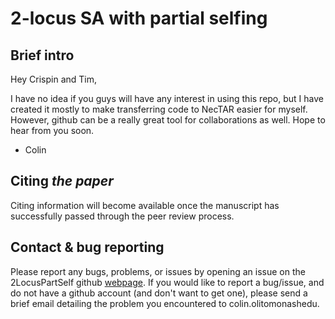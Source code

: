 # 2-locus SA with partial selfing

## Brief intro

Hey Crispin and Tim,

I have no idea if you guys will have any interest in using this repo, but I have created it mostly to make transferring code to NecTAR easier for myself. However, github can be a really great tool for collaborations as well.  Hope to hear from you soon.

- Colin


## Citing *the paper*

Citing information will become available once the manuscript has successfully passed through the peer review process. 


## Contact & bug reporting

Please report any bugs, problems, or issues by opening an issue on the 2LocusPartSelf github [webpage](https://github.com/colin-olito/twoLocusPartSelf/issues). If you would like to report a bug/issue, and do not have a github account (and don't want to get one), please send a brief email detailing the problem you encountered to colin.olito<at>monash<dot>edu.



